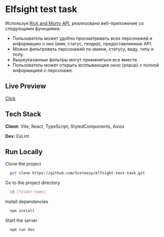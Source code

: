 
# Elfsight test task

Используя [Rick and Morty API](https://rickandmortyapi.com/), реализовано веб-приложение со следующими функциями:

- Пользователь может удобно просматривать всех персонажей и информацию о них (имя, статус, гендер), предоставляемые API.
- Можно фильтровать персонажей по имени, статусу, виду, типу и полу.
- Вышеуказанные фильтры могут применяться все вместе.
- Пользователь может открыть всплывающее окно (popup) с полной информацией о персонаже.

## Live Preview

[Click](https://elfsight-test-task-one.vercel.app/)


## Tech Stack

**Client:** Vite, React, TypeScript, StyledComponents, Axios

**Dev:** EsLint

## Run Locally

Clone the project

```bash
  git clone https://github.com/Scoteezy/elfsight-test-task.git
```

Go to the project directory

```bash
  cd [folder-name]
```

Install dependencies

```bash
  npm install
```

Start the server

```bash
  npm run dev
```

